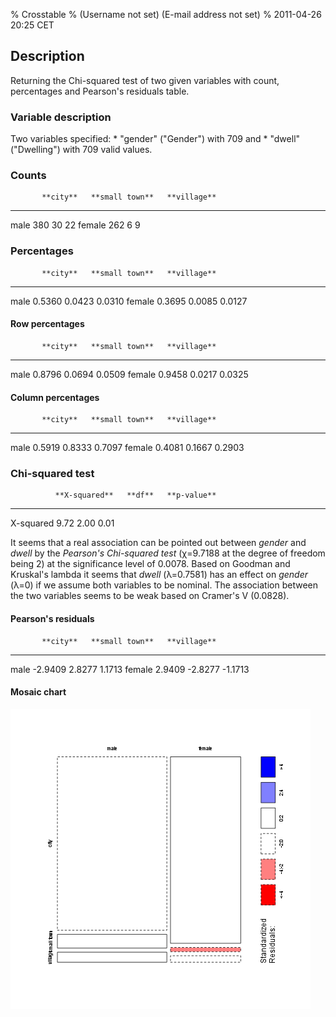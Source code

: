 % Crosstable
% (Username not set) (E-mail address not set)
% 2011-04-26 20:25 CET

## Description

Returning the Chi-squared test of two given variables with count,
percentages and Pearson's residuals table.

### Variable description

Two variables specified: \* "gender" ("Gender") with 709 and \* "dwell"
("Dwelling") with 709 valid values.

### Counts

           **city**   **small town**   **village**
  -------- ---------- ---------------- -------------
  male     380        30               22
  female   262        6                9

### Percentages

           **city**   **small town**   **village**
  -------- ---------- ---------------- -------------
  male     0.5360     0.0423           0.0310
  female   0.3695     0.0085           0.0127

#### Row percentages

           **city**   **small town**   **village**
  -------- ---------- ---------------- -------------
  male     0.8796     0.0694           0.0509
  female   0.9458     0.0217           0.0325

#### Column percentages

           **city**   **small town**   **village**
  -------- ---------- ---------------- -------------
  male     0.5919     0.8333           0.7097
  female   0.4081     0.1667           0.2903

### Chi-squared test

              **X-squared**   **df**   **p-value**
  ----------- --------------- -------- -------------
  X-squared   9.72            2.00     0.01

It seems that a real association can be pointed out between *gender* and
*dwell* by the *Pearson's Chi-squared test* (χ=9.7188 at the degree of
freedom being 2) at the significance level of 0.0078. Based on Goodman
and Kruskal's lambda it seems that *dwell* (λ=0.7581) has an effect on
*gender* (λ=0) if we assume both variables to be nominal. The
association between the two variables seems to be weak based on Cramer's
V (0.0828).

#### Pearson's residuals

           **city**   **small town**   **village**
  -------- ---------- ---------------- -------------
  male     -2.9409    2.8277           1.1713
  female   2.9409     -2.8277          -1.1713

#### Mosaic chart

![image](66ba5aa603e08fec150848bb688f0953.png)
